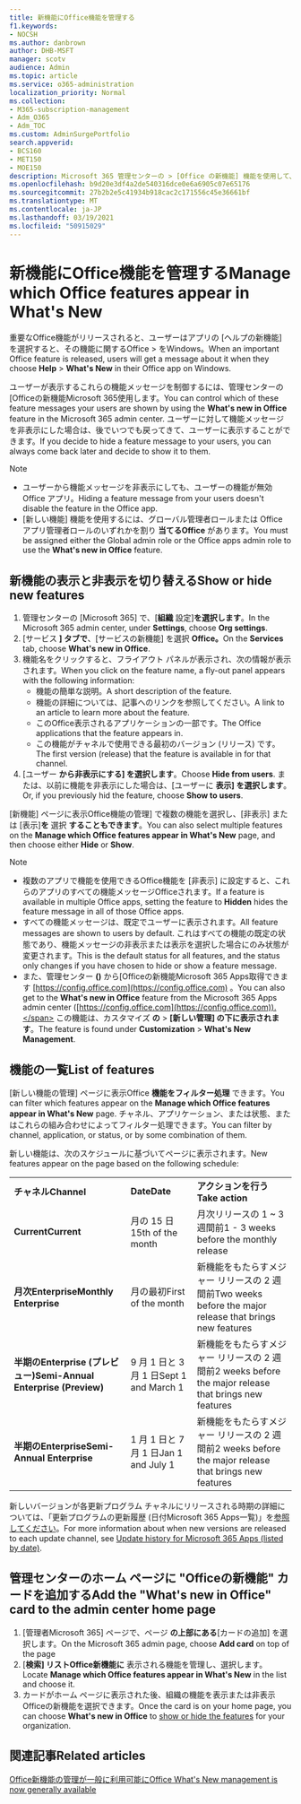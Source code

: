 ```yaml
---
title: 新機能にOffice機能を管理する
f1.keywords:
- NOCSH
ms.author: danbrown
author: DHB-MSFT
manager: scotv
audience: Admin
ms.topic: article
ms.service: o365-administration
localization_priority: Normal
ms.collection:
- M365-subscription-management
- Adm_O365
- Adm_TOC
ms.custom: AdminSurgePortfolio
search.appverid:
- BCS160
- MET150
- MOE150
description: Microsoft 365 管理センターの > [Office の新機能] 機能を使用して、ユーザーが Office アプリ の Office アプリ on Windows で [新機能] を選択した場合に表示または非表示にする Office 機能を決定します。
ms.openlocfilehash: b9d20e3df4a2de540316dce0e6a6905c07e65176
ms.sourcegitcommit: 27b2b2e5c41934b918cac2c171556c45e36661bf
ms.translationtype: MT
ms.contentlocale: ja-JP
ms.lasthandoff: 03/19/2021
ms.locfileid: "50915029"
---
```

# <a name="manage-which-office-features-appear-in-whats-new"></a><span data-ttu-id="bfbec-103">新機能にOffice機能を管理する</span><span class="sxs-lookup"><span data-stu-id="bfbec-103">Manage which Office‎ features appear in What's New</span></span>

<span data-ttu-id="bfbec-104">重要なOffice機能がリリースされると、ユーザーはアプリの [ヘルプの新機能] を選択すると、その機能に関するOffice  >  をWindows。</span><span class="sxs-lookup"><span data-stu-id="bfbec-104">When an important ‎Office‎ feature is released, users will get a message about it when they choose **Help** > **What's New** in their ‎‎Office‎‎ app on ‎Windows‎.</span></span>

<span data-ttu-id="bfbec-105">ユーザーが表示するこれらの機能メッセージを制御するには、管理センターの[Officeの新機能Microsoft 365使用します。</span><span class="sxs-lookup"><span data-stu-id="bfbec-105">You can control which of these feature messages your users are shown by using the **What's new in Office** feature in the Microsoft 365 admin center.</span></span> <span data-ttu-id="bfbec-106">ユーザーに対して機能メッセージを非表示にした場合は、後でいつでも戻ってきて、ユーザーに表示することができます。</span><span class="sxs-lookup"><span data-stu-id="bfbec-106">If you decide to hide a feature message to your users, you can always come back later and decide to show it to them.</span></span>

> [!NOTE]
> - <span data-ttu-id="bfbec-107">ユーザーから機能メッセージを非表示にしても、ユーザーの機能が無効Office アプリ。</span><span class="sxs-lookup"><span data-stu-id="bfbec-107">Hiding a feature message from your users doesn't disable the feature in the Office app.</span></span>
> - <span data-ttu-id="bfbec-108">[新しい機能] 機能を使用するには、グローバル管理者ロールまたは Office アプリ管理者ロールのいずれかを割り **当てるOffice** があります。</span><span class="sxs-lookup"><span data-stu-id="bfbec-108">You must be assigned either the Global admin role or the Office apps admin role to use the **What's new in Office** feature.</span></span>

## <a name="show-or-hide-new-features"></a><span data-ttu-id="bfbec-109">新機能の表示と非表示を切り替える</span><span class="sxs-lookup"><span data-stu-id="bfbec-109">Show or hide new features</span></span> 

1. <span data-ttu-id="bfbec-110">管理センターの [Microsoft 365] で、[**組織** 設定]**を選択します**。</span><span class="sxs-lookup"><span data-stu-id="bfbec-110">In the Microsoft 365 admin center, under **Settings**, choose **Org settings**.</span></span>
2. <span data-ttu-id="bfbec-111">[サービス **] タブで**、[サービスの新機能] を選択 **Office。**</span><span class="sxs-lookup"><span data-stu-id="bfbec-111">On the **Services** tab, choose **What's new in Office**.</span></span>
3. <span data-ttu-id="bfbec-112">機能名をクリックすると、フライアウト パネルが表示され、次の情報が表示されます。</span><span class="sxs-lookup"><span data-stu-id="bfbec-112">When you click on the feature name, a fly-out panel appears with the following information:</span></span>
     - <span data-ttu-id="bfbec-113">機能の簡単な説明。</span><span class="sxs-lookup"><span data-stu-id="bfbec-113">A short description of the feature.</span></span>
     - <span data-ttu-id="bfbec-114">機能の詳細については、記事へのリンクを参照してください。</span><span class="sxs-lookup"><span data-stu-id="bfbec-114">A link to an article to learn more about the feature.</span></span>
     - <span data-ttu-id="bfbec-115">このOffice表示されるアプリケーションの一部です。</span><span class="sxs-lookup"><span data-stu-id="bfbec-115">The Office applications that the feature appears in.</span></span>
     - <span data-ttu-id="bfbec-116">この機能がチャネルで使用できる最初のバージョン (リリース) です。</span><span class="sxs-lookup"><span data-stu-id="bfbec-116">The first version (release) that the feature is available in for that channel.</span></span>
4. <span data-ttu-id="bfbec-117">[ユーザー **から非表示にする] を選択します**。</span><span class="sxs-lookup"><span data-stu-id="bfbec-117">Choose **Hide from users**.</span></span> <span data-ttu-id="bfbec-118">または、以前に機能を非表示にした場合は、[ユーザーに **表示] を選択します**。</span><span class="sxs-lookup"><span data-stu-id="bfbec-118">Or, if you previously hid the feature, choose **Show to users**.</span></span>

<span data-ttu-id="bfbec-119">[新機能] ページに表示Office機能の管理] で複数の機能を選択し、[非表示] または [表示]**を** 選択 **することもできます**。</span><span class="sxs-lookup"><span data-stu-id="bfbec-119">You can also select multiple features on the **Manage which ‎Office‎ features appear in What's New** page, and then choose either **Hide** or **Show**.</span></span>

> [!NOTE]
> - <span data-ttu-id="bfbec-120">複数のアプリで機能を使用できるOffice機能を [非表示] に設定すると、これらのアプリのすべての機能メッセージOfficeされます。</span><span class="sxs-lookup"><span data-stu-id="bfbec-120">If a feature is available in multiple Office apps, setting the feature to **Hidden** hides the feature message in all of those Office apps.</span></span>
> - <span data-ttu-id="bfbec-121">すべての機能メッセージは、既定でユーザーに表示されます。</span><span class="sxs-lookup"><span data-stu-id="bfbec-121">All feature messages are shown to users by default.</span></span> <span data-ttu-id="bfbec-122">これはすべての機能の既定の状態であり、機能メッセージの非表示または表示を選択した場合にのみ状態が変更されます。</span><span class="sxs-lookup"><span data-stu-id="bfbec-122">This is the default status for all features, and the status only changes if you have chosen to hide or show a feature message.</span></span>
> - <span data-ttu-id="bfbec-123">また、管理センター **()** から[Officeの新機能Microsoft 365 Apps取得できます [https://config.office.com](https://config.office.com) 。</span><span class="sxs-lookup"><span data-stu-id="bfbec-123">You can also get to the **What's new in Office** feature from the Microsoft 365 Apps admin center ([https://config.office.com](https://config.office.com)).</span></span> <span data-ttu-id="bfbec-124">この機能は、カスタマイズ **の**  >  **[新しい管理] の下に表示されます**。</span><span class="sxs-lookup"><span data-stu-id="bfbec-124">The feature is found under **Customization** > **What's New Management**.</span></span>

## <a name="list-of-features"></a><span data-ttu-id="bfbec-125">機能の一覧</span><span class="sxs-lookup"><span data-stu-id="bfbec-125">List of features</span></span>

<span data-ttu-id="bfbec-126">[新しい機能の管理] ページに表示Office **機能をフィルター処理** できます。</span><span class="sxs-lookup"><span data-stu-id="bfbec-126">You can filter which features appear on the **Manage which ‎Office‎ features appear in What's New** page.</span></span> <span data-ttu-id="bfbec-127">チャネル、アプリケーション、または状態、またはこれらの組み合わせによってフィルター処理できます。</span><span class="sxs-lookup"><span data-stu-id="bfbec-127">You can filter by channel, application, or status, or by some combination of them.</span></span>

<span data-ttu-id="bfbec-128">新しい機能は、次のスケジュールに基づいてページに表示されます。</span><span class="sxs-lookup"><span data-stu-id="bfbec-128">New features appear on the page based on the following schedule:</span></span>

||||
|:-----|:-----|:-----|
|<span data-ttu-id="bfbec-129">**チャネル**</span><span class="sxs-lookup"><span data-stu-id="bfbec-129">**Channel**</span></span> <br/> |<span data-ttu-id="bfbec-130">**Date**</span><span class="sxs-lookup"><span data-stu-id="bfbec-130">**Date**</span></span> <br/> |<span data-ttu-id="bfbec-131">**アクションを行う**</span><span class="sxs-lookup"><span data-stu-id="bfbec-131">**Take action**</span></span> <br/> |
|<span data-ttu-id="bfbec-132">**Current**</span><span class="sxs-lookup"><span data-stu-id="bfbec-132">**Current**</span></span> <br/> |<span data-ttu-id="bfbec-133">月の 15 日</span><span class="sxs-lookup"><span data-stu-id="bfbec-133">15th of the month</span></span>  <br/> |<span data-ttu-id="bfbec-134">月次リリースの 1 ~ 3 週間前</span><span class="sxs-lookup"><span data-stu-id="bfbec-134">1 - 3 weeks before the monthly release</span></span> <br/> |
|<span data-ttu-id="bfbec-135">**月次Enterprise**</span><span class="sxs-lookup"><span data-stu-id="bfbec-135">**Monthly Enterprise**</span></span> <br/> |<span data-ttu-id="bfbec-136">月の最初</span><span class="sxs-lookup"><span data-stu-id="bfbec-136">First of the month</span></span>  <br/> |<span data-ttu-id="bfbec-137">新機能をもたらすメジャー リリースの 2 週間前</span><span class="sxs-lookup"><span data-stu-id="bfbec-137">Two weeks before the major release that brings new features</span></span> |
|<span data-ttu-id="bfbec-138">**半期のEnterprise (プレビュー)**</span><span class="sxs-lookup"><span data-stu-id="bfbec-138">**Semi-Annual Enterprise (Preview)**</span></span> <br/> |<span data-ttu-id="bfbec-139">9 月 1 日と 3 月 1 日</span><span class="sxs-lookup"><span data-stu-id="bfbec-139">Sept 1 and March 1</span></span> <br/> | <span data-ttu-id="bfbec-140">新機能をもたらすメジャー リリースの 2 週間前</span><span class="sxs-lookup"><span data-stu-id="bfbec-140">2 weeks before the major release that brings new features</span></span>|
|<span data-ttu-id="bfbec-141">**半期のEnterprise**</span><span class="sxs-lookup"><span data-stu-id="bfbec-141">**Semi-Annual Enterprise**</span></span> <br/> |<span data-ttu-id="bfbec-142">1 月 1 日と 7 月 1 日</span><span class="sxs-lookup"><span data-stu-id="bfbec-142">Jan 1 and July 1</span></span> <br/> | <span data-ttu-id="bfbec-143">新機能をもたらすメジャー リリースの 2 週間前</span><span class="sxs-lookup"><span data-stu-id="bfbec-143">2 weeks before the major release that brings new features</span></span><br/> |

<span data-ttu-id="bfbec-144">新しいバージョンが各更新プログラム チャネルにリリースされる時期の詳細については、「更新プログラムの更新履歴 (日付Microsoft 365 Apps一覧)」を[参照してください](/officeupdates/update-history-microsoft365-apps-by-date)。</span><span class="sxs-lookup"><span data-stu-id="bfbec-144">For more information about when new versions are released to each update channel, see [Update history for Microsoft 365 Apps (listed by date)](/officeupdates/update-history-microsoft365-apps-by-date).</span></span>

## <a name="add-the-whats-new-in-office-card-to-the-admin-center-home-page"></a><span data-ttu-id="bfbec-145">管理センターのホーム ページに "Officeの新機能" カードを追加する</span><span class="sxs-lookup"><span data-stu-id="bfbec-145">Add the "What's new in Office" card to the admin center home page</span></span>

1. <span data-ttu-id="bfbec-146">[管理者Microsoft 365] ページで、ページ **の上部にある**[カードの追加] を選択します。</span><span class="sxs-lookup"><span data-stu-id="bfbec-146">On the Microsoft 365 admin page, choose **Add card** on top of the page</span></span>
2. <span data-ttu-id="bfbec-147">[**検索] リストOffice新機能に** 表示される機能を管理し、選択します。</span><span class="sxs-lookup"><span data-stu-id="bfbec-147">Locate **Manage which Office features appear in What's New** in the list and choose it.</span></span>
3. <span data-ttu-id="bfbec-148">カードがホーム ページに表示された後、組織の機能を表示または非表示Officeの新機能を選択[](#show-or-hide-new-features)できます。</span><span class="sxs-lookup"><span data-stu-id="bfbec-148">Once the card is on your home page, you can choose **What's new in Office** to [show or hide the features](#show-or-hide-new-features) for your organization.</span></span>


## <a name="related-articles"></a><span data-ttu-id="bfbec-149">関連記事</span><span class="sxs-lookup"><span data-stu-id="bfbec-149">Related articles</span></span>

[<span data-ttu-id="bfbec-150">Office新機能の管理が一般に利用可能に</span><span class="sxs-lookup"><span data-stu-id="bfbec-150">Office What's New management is now generally available</span></span>](https://techcommunity.microsoft.com/t5/microsoft-365-blog/office-what-s-new-management-is-now-generally-available/ba-p/1179954)